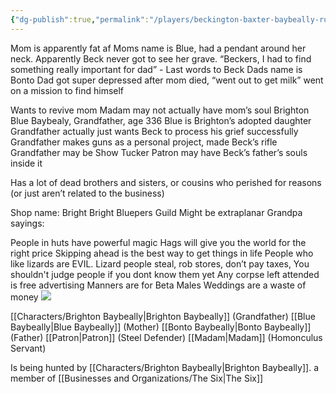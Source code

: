 ```yaml
---
{"dg-publish":true,"permalink":"/players/beckington-baxter-baybeally-ruaren/"}
---
```


Mom is apparently fat af
Moms name is Blue, had a pendant around her neck. Apparently Beck never got to see her grave. 
“Beckers, I had to find something really important for dad” - Last words to Beck
Dads name is Bonto
Dad got super depressed after mom died, “went out to get milk” went on a mission to find himself

Wants to revive mom
Madam may not actually have mom’s soul
Brighton Blue Baybealy, Grandfather, age 336
Blue is Brighton’s adopted daughter
Grandfather actually just wants Beck to process his grief successfully
Grandfather makes guns as a personal project, made Beck’s rifle
Grandfather may be Show Tucker
Patron may have Beck’s father’s souls inside it

Has a lot of dead brothers and sisters, or cousins who perished for reasons (or just aren’t related 
to the business)

Shop name: Bright Bright Bluepers Guild
Might be extraplanar
Grandpa sayings:

People in huts have powerful magic
Hags will give you the world for the right price
Skipping ahead is the best way to get things in life
People who like lizards are EVIL. Lizard people steal, rob stores, don’t pay taxes, 
You shouldn't judge people if you dont know them yet
Any corpse left attended is free advertising
Manners are for Beta Males
Weddings are a waste of money
**![](https://lh7-rt.googleusercontent.com/docsz/AD_4nXdwhfyFcxiE1CuD-aMjGY32tJrPias3gpT6o_gwqehK_nTwszkY-Vl_DZNo6J1du-Isy3G9tp2MDHia3YOdqZRWUIXdQfXqCOTXGGuZX9x9DRb65GPL9LTl9wafkuQZ9wIoZxzDmB9ln6s99mh5mQ09NV52?key=moUHlwcyxT8TMCMysvMF1Q)**

[[Characters/Brighton Baybeally\|Brighton Baybeally]] (Grandfather)
[[Blue Baybeally\|Blue Baybeally]] (Mother)
[[Bonto Baybeally\|Bonto Baybeally]] (Father)
[[Patron\|Patron]] (Steel Defender)
[[Madam\|Madam]] (Homonculus Servant)

Is being hunted by [[Characters/Brighton Baybeally\|Brighton Baybeally]]. a member of [[Businesses and Organizations/The Six\|The Six]]